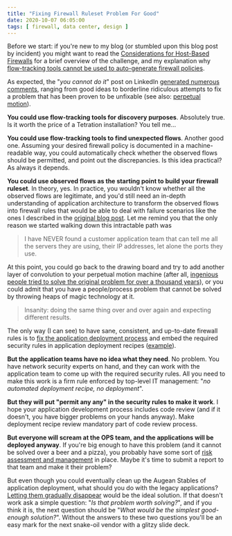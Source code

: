 ```yaml
---
title: "Fixing Firewall Ruleset Problem For Good"
date: 2020-10-07 06:05:00
tags: [ firewall, data center, design ]
---
```

Before we start: if you're new to my blog (or stumbled upon this blog post by incident) you might want to read the [Considerations for Host-Based Firewalls](https://blog.ipspace.net/2020/09/considerations-host-based-firewalls.html) for a brief overview of the challenge, and my explanation why [flow-tracking tools cannot be used to auto-generate firewall policies](https://blog.ipspace.net/2020/09/flow-tracking-halting-problem.html).

As expected, the "_you cannot do it_" post on LinkedIn [generated numerous comments](https://www.linkedin.com/posts/ivanpepelnjak_using-flow-tracking-to-build-firewall-rulesets-activity-6714427175409348608-Vvj1/), ranging from good ideas to borderline ridiculous attempts to fix a problem that has been proven to be unfixable (see also: [perpetual motion](https://en.wikipedia.org/wiki/Perpetual_motion)).
<!--more-->
**You could use flow-tracking tools for discovery purposes**. Absolutely true. Is it worth the price of a Tetration installation? You tell me...

**You could use flow-tracking tools to find unexpected flows**. Another good one. Assuming your desired firewall policy is documented in a machine-readable way, you could automatically check whether the observed flows should be permitted, and point out the discrepancies. Is this idea practical? As always it depends.

**You could use observed flows as the starting point to build your firewall ruleset**. In theory, yes. In practice, you wouldn't know whether all the observed flows are legitimate, and you'd still need an in-depth understanding of application architecture to transform the observed flows into firewall rules that would be able to deal with failure scenarios like the ones I described in the [original blog post](https://blog.ipspace.net/2020/09/flow-tracking-halting-problem.html). Let me remind you that the only reason we started walking down this intractable path was

> I have NEVER found a customer application team that can tell me all the servers they are using, their IP addresses, let alone the ports they use.

At this point, you could go back to the drawing board and try to add another layer of convolution to your perpetual motion machine (after all, [ingenious people tried to solve the original problem for over a thousand years](https://en.wikipedia.org/wiki/History_of_perpetual_motion_machines)), or you could admit that you have a people/process problem that cannot be solved by throwing heaps of magic technology at it.

> Insanity: doing the same thing over and over again and expecting different results.

The only way (I can see) to have sane, consistent, and up-to-date firewall rules is to [fix the application deployment process](https://blog.ipspace.net/2013/11/typical-enterprise-application.html) and embed the required security rules in application deployment recipes ([example](https://blog.ipspace.net/2020/09/aws-security-example.html)).

**But the application teams have no idea what they need**. No problem. You have network security experts on hand, and they can work with the application team to come up with the required security rules. All you need to make this work is a firm rule enforced by top-level IT management: "_no automated deployment recipe, no deployment_".

**But they will put "permit any any" in the security rules to make it work**. I hope your application development process includes code review (and if it doesn't, you have bigger problems on your hands anyway). Make deployment recipe review mandatory part of code review process.

**But everyone will scream at the OPS team, and the applications will be deployed anyway**. If you're big enough to have this problem (and it cannot be solved over a beer and a pizza), you probably have some sort of [risk assessment and management](https://en.wikipedia.org/wiki/IT_risk_management) in place. Maybe it's time to submit a report to that team and make it their problem?

But even though you could eventually clean up the Augean Stables of application deployment, what should you do with the legacy applications? [Letting them gradually disappear](https://blog.ipspace.net/2017/02/q-migrating-to-modern-data-center.html) would be the ideal solution. If that doesn't work ask a simple question: "_Is that problem worth solving?_", and if you think it is, the next question should be "_What would be the simplest good-enough solution?_". Without the answers to these two questions you'll be an easy mark for the next snake-oil vendor with a glitzy slide deck.